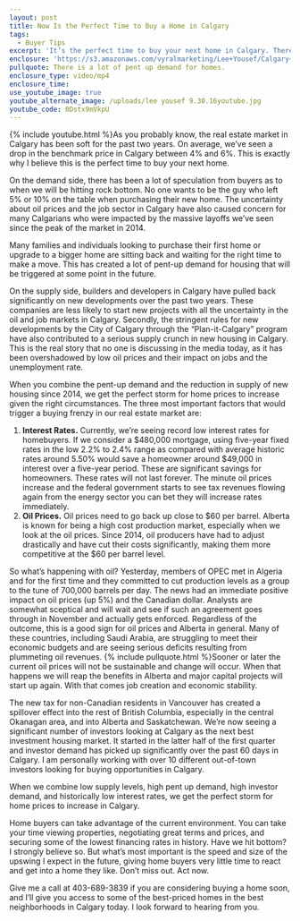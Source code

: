 ```yaml
---
layout: post
title: Now Is the Perfect Time to Buy a Home in Calgary
tags:
  - Buyer Tips
excerpt: 'It’s the perfect time to buy your next home in Calgary. There is a lot of pent up demand for housing, and you can take advantage of that right now. Interest rates continue to be historically low, and represent a significant opportunity for potential home buyers. We expect home prices to increase in the near future, but they are at a great level right now. To learn more about the Calgary market and why it’s set up so perfectly for buyers, watch this short video.'
enclosure: 'https://s3.amazonaws.com/vyralmarketing/Lee+Yousef/Calgary+Real+Estate+It%E2%80%99s+a+smart+time+to+buy+in+Calgary.mp4'
pullquote: There is a lot of pent up demand for homes.
enclosure_type: video/mp4
enclosure_time:
use_youtube_image: true
youtube_alternate_image: /uploads/lee yousef 9.30.16youtube.jpg
youtube_code: 0Dstx9mVkpU
---
```



{% include youtube.html %}As you probably know, the real estate market in Calgary has been soft for the past two years. On average, we’ve seen a drop in the benchmark price in Calgary between 4% and 6%. This is exactly why I believe this is the perfect time to buy your next home.

On the demand side, there has been a lot of speculation from buyers as to when we will be hitting rock bottom. No one wants to be the guy who left 5% or 10% on the table when purchasing their new home. The uncertainty about oil prices and the job sector in Calgary have also caused concern for many Calgarians who were impacted by the massive layoffs we’ve seen since the peak of the market in 2014.

Many families and individuals looking to purchase their first home or upgrade to a bigger home are sitting back and waiting for the right time to make a move. This has created a lot of pent-up demand for housing that will be triggered at some point in the future.

On the supply side, builders and developers in Calgary have pulled back significantly on new developments over the past two years. These companies are less likely to start new projects with all the uncertainty in the oil and job markets in Calgary. Secondly, the stringent rules for new developments by the City of Calgary through the “Plan-it-Calgary” program have also contributed to a serious supply crunch in new housing in Calgary. This is the real story that no one is discussing in the media today, as it has been overshadowed by low oil prices and their impact on jobs and the unemployment rate.

When you combine the pent-up demand and the reduction in supply of new housing since 2014, we get the perfect storm for home prices to increase given the right circumstances. The three most important factors that would trigger a buying frenzy in our real estate market are:

1. **Interest Rates.** Currently, we’re seeing record low interest rates for homebuyers. If we consider a $480,000 mortgage, using five-year fixed rates in the low 2.2% to 2.4% range as compared with average historic rates around 5.50% would save a homeowner around $49,000 in interest over a five-year period. These are significant savings for homeowners. These rates will not last forever. The minute oil prices increase and the federal government starts to see tax revenues flowing again from the energy sector you can bet they will increase rates immediately.
2. **Oil Prices.** Oil prices need to go back up close to $60 per barrel. Alberta is known for being a high cost production market, especially when we look at the oil prices. Since 2014, oil producers have had to adjust drastically and have cut their costs significantly, making them more competitive at the $60 per barrel level.


So what’s happening with oil? Yesterday, members of OPEC met in Algeria and for the first time and they committed to cut production levels as a group to the tune of 700,000 barrels per day. The news had an immediate positive impact on oil prices (up 5%) and the Canadian dollar. Analysts are somewhat sceptical and will wait and see if such an agreement goes through in November and actually gets enforced. Regardless of the outcome, this is a good sign for oil prices and Alberta in general. Many of these countries, including Saudi Arabia, are struggling to meet their economic budgets and are seeing serious deficits resulting from plummeting oil revenues. {% include pullquote.html %}Sooner or later the current oil prices will not be sustainable and change will occur. When that happens we will reap the benefits in Alberta and major capital projects will start up again. With that comes job creation and economic stability.

The new tax for non-Canadian residents in Vancouver has created a spillover effect into the rest of British Columbia, especially in the central Okanagan area, and into Alberta and Saskatchewan. We’re now seeing a significant number of investors looking at Calgary as the next best investment housing market. It started in the latter half of the first quarter and investor demand has picked up significantly over the past 60 days in Calgary. I am personally working with over 10 different out-of-town investors looking for buying opportunities in Calgary.

When we combine low supply levels, high pent up demand, high investor demand, and historically low interest rates, we get the perfect storm for home prices to increase in Calgary.

Home buyers can take advantage of the current environment. You can take your time viewing properties, negotiating great terms and prices, and securing some of the lowest financing rates in history. Have we hit bottom? I strongly believe so. But what’s most important is the speed and size of the upswing I expect in the future, giving home buyers very little time to react and get into a home they like. Don’t miss out. Act now.

Give me a call at 403-689-3839 if you are considering buying a home soon, and I’ll give you access to some of the best-priced homes in the best neighborhoods in Calgary today. I look forward to hearing from you.